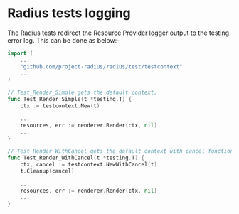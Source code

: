 # Radius tests logging

The Radius tests redirect the Resource Provider logger output to the testing error log. This can be done as below:-

```go
import (
    ...
    "github.com/project-radius/radius/test/testcontext"
    ...
)

// Test_Render_Simple gets the default context.
func Test_Render_Simple(t *testing.T) {
    ctx := testcontext.New(t)

    ...
    resources, err := renderer.Render(ctx, nil)
    ...
}

// Test_Render_WithCancel gets the default context with cancel function.
func Test_Render_WithCancel(t *testing.T) {
    ctx, cancel := testcontext.NewWithCancel(t)
    t.Cleanup(cancel)

    ...
    resources, err := renderer.Render(ctx, nil)
    ...
}

```
